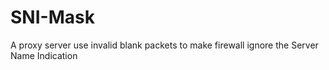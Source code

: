 # SNI-Mask
A proxy server use invalid blank packets to make firewall ignore the Server Name Indication
